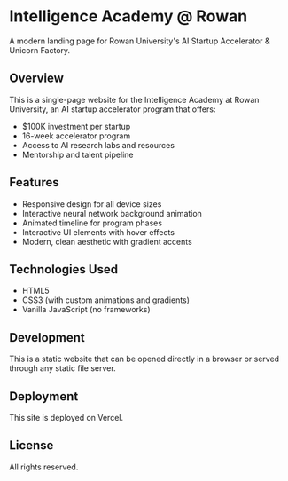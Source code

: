 # Intelligence Academy @ Rowan

A modern landing page for Rowan University's AI Startup Accelerator & Unicorn Factory.

## Overview

This is a single-page website for the Intelligence Academy at Rowan University, an AI startup accelerator program that offers:

- $100K investment per startup
- 16-week accelerator program
- Access to AI research labs and resources
- Mentorship and talent pipeline

## Features

- Responsive design for all device sizes
- Interactive neural network background animation
- Animated timeline for program phases
- Interactive UI elements with hover effects
- Modern, clean aesthetic with gradient accents

## Technologies Used

- HTML5
- CSS3 (with custom animations and gradients)
- Vanilla JavaScript (no frameworks)

## Development

This is a static website that can be opened directly in a browser or served through any static file server.

## Deployment

This site is deployed on Vercel.

## License

All rights reserved.
